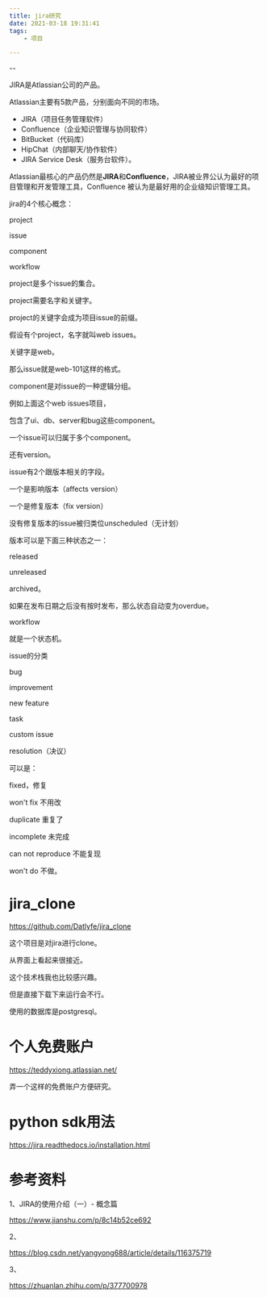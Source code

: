 ```yaml
---
title: jira研究
date: 2021-03-18 19:31:41
tags:
	- 项目

---
```


--

JIRA是Atlassian公司的产品。

Atlassian主要有5款产品，分别面向不同的市场。

- JIRA（项目任务管理软件）
- Confluence（企业知识管理与协同软件）
- BitBucket（代码库）
- HipChat（内部聊天/协作软件）
- JIRA Service Desk（服务台软件）。

Atlassian最核心的产品仍然是**JIRA**和**Confluence**，JIRA被业界公认为最好的项目管理和开发管理工具，Confluence 被认为是最好用的企业级知识管理工具。



jira的4个核心概念：

project

issue

component

workflow



project是多个issue的集合。

project需要名字和关键字。

project的关键字会成为项目issue的前缀。

假设有个project，名字就叫web issues。

关键字是web。

那么issue就是web-101这样的格式。

component是对issue的一种逻辑分组。

例如上面这个web issues项目，

包含了ui、db、server和bug这些component。

一个issue可以归属于多个component。



还有version。

issue有2个跟版本相关的字段。

一个是影响版本（affects version）

一个是修复版本（fix version）

没有修复版本的issue被归类位unscheduled（无计划）

版本可以是下面三种状态之一：

released

unreleased

archived。

如果在发布日期之后没有按时发布，那么状态自动变为overdue。



workflow

就是一个状态机。



issue的分类

bug

improvement

new feature

task

custom issue



resolution（决议）

可以是：

fixed，修复

won't fix 不用改

duplicate 重复了

incomplete 未完成

can not reproduce 不能复现

won't do 不做。



# jira_clone

https://github.com/Datlyfe/jira_clone

这个项目是对jira进行clone。

从界面上看起来很接近。

这个技术栈我也比较感兴趣。

但是直接下载下来运行会不行。

使用的数据库是postgresql。

# 个人免费账户

https://teddyxiong.atlassian.net/

弄一个这样的免费账户方便研究。



# python sdk用法

https://jira.readthedocs.io/installation.html



# 参考资料

1、JIRA的使用介绍（一）- 概念篇

https://www.jianshu.com/p/8c14b52ce692

2、

https://blog.csdn.net/yangyong688/article/details/116375719

3、

https://zhuanlan.zhihu.com/p/377700978